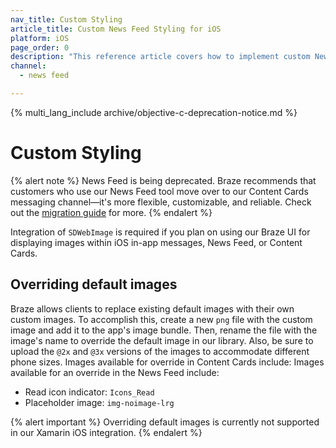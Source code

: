 ```yaml
---
nav_title: Custom Styling
article_title: Custom News Feed Styling for iOS
platform: iOS
page_order: 0
description: "This reference article covers how to implement custom News Feed styling and override default images in your iOS application."
channel:
  - news feed

---
```


{% multi_lang_include archive/objective-c-deprecation-notice.md %}

# Custom Styling

{% alert note %}
News Feed is being deprecated. Braze recommends that customers who use our News Feed tool move over to our Content Cards messaging channel—it's more flexible, customizable, and reliable. Check out the [migration guide]({{site.baseurl}}/user_guide/message_building_by_channel/content_cards/migrating_from_news_feed/) for more.
{% endalert %}

Integration of `SDWebImage` is required if you plan on using our Braze UI for displaying images within iOS in-app messages, News Feed, or Content Cards.

## Overriding default images

Braze allows clients to replace existing default images with their own custom images. To accomplish this, create a new `png` file with the custom image and add it to the app's image bundle. Then, rename the file with the image's name to override the default image in our library. Also, be sure to upload the `@2x` and `@3x` versions of the images to accommodate different phone sizes. Images available for override in Content Cards include: Images available for an override in the News Feed include:

* Read icon indicator: `Icons_Read`
* Placeholder image: `img-noimage-lrg`

{% alert important %} 
Overriding default images is currently not supported in our Xamarin iOS integration. 
{% endalert %}

